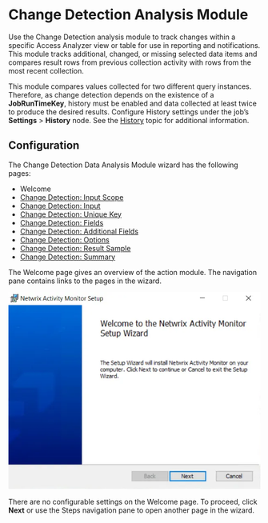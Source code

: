 # Change Detection Analysis Module

Use the Change Detection analysis module to track changes within a specific Access Analyzer view or table for use in reporting and notifications. This module tracks additional, changed, or missing selected data items and compares result rows from previous collection activity with rows from the most recent collection.

This module compares values collected for two different query instances. Therefore, as change detection depends on the existence of a __JobRunTimeKey__, history must be enabled and data collected at least twice to produce the desired results. Configure History settings under the job’s __Settings__ > __History__ node. See the [History](../../settings/history.md) topic for additional information.

## Configuration

The Change Detection Data Analysis Module wizard has the following pages:

- Welcome
- [Change Detection: Input Scope](inputscope.md)
- [Change Detection: Input](input.md)
- [Change Detection: Unique Key](uniquekey.md)
- [Change Detection: Fields](fields.md)
- [Change Detection: Additional Fields](additionalfields.md)
- [Change Detection: Options](options.md)
- [Change Detection: Result Sample](resultsample.md)
- [Change Detection: Summary](summary.md)

The Welcome page gives an overview of the action module. The navigation pane contains links to the pages in the wizard.

![Change Detection Data Analysis Module wizard Welcome page](../../../../../../static/img/product_docs/activitymonitor/activitymonitor/install/welcome.webp)

There are no configurable settings on the Welcome page. To proceed, click __Next__ or use the Steps navigation pane to open another page in the wizard.
